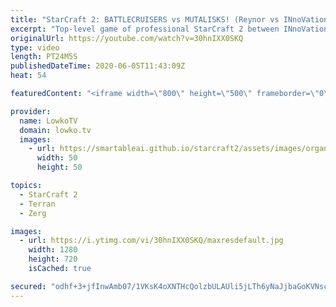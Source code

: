 ```yaml
---
title: "StarCraft 2: BATTLECRUISERS vs MUTALISKS! (Reynor vs INnoVation)"
excerpt: "Top-level game of professional StarCraft 2 between INnoVation and Reynor. In this game INnoVation starts off with a double Proxy Barracks Terran cheese, however he is forced to transition towards something more defensive after it gets scouted by the Zerg player. He decides to go straight into Battlecruiserrs"
originalUrl: https://youtube.com/watch?v=30hnIXX0SKQ
type: video
length: PT24M5S
publishedDateTime: 2020-06-05T11:43:09Z
heat: 54

featuredContent: "<iframe width=\"800\" height=\"500\" frameborder=\"0\" src=\"https://www.youtube.com/embed/30hnIXX0SKQ\" allow=\"accelerometer; autoplay; encrypted-media; gyroscope; picture-in-picture\" allowfullscreen></iframe>"

provider:
  name: LowkoTV
  domain: lowko.tv
  images:
    - url: https://smartableai.github.io/starcraft2/assets/images/organizations/lowko.tv-50x50.jpg
      width: 50
      height: 50

topics:
  - StarCraft 2
  - Terran
  - Zerg

images:
  - url: https://i.ytimg.com/vi/30hnIXX0SKQ/maxresdefault.jpg
    width: 1280
    height: 720
    isCached: true

secured: "odhf+3+jfInwAmb07/1VKsK4oXNTHcQolzbULAUli5jLTh6yNaJjbaGoKVNscupBHVjWCw7Vdq5HIygO85LHEaJPlQt6Y2u6Ikz+gvepMFmBNOjNW28d+ykcLJdTZF7+FrNSRMeqccPGOG6fU6XRPwg1wUMAzewsLfePdaHNNQ47oLkhK/r4U4hs+nfyC4QQszr529YDih29gjvvfaHRfGT9qzZbnBfTFmMiVdrzQnRQAn0fusdOx/imJU8RQy/XMEB9yiVfN9tkG9Ugl3SiuUFBcjl/jp71uaurgKH1KdQNgDei6yhv+0avQtobEK4B0wtdOB6qEeXqH2EQA8W0rWL2YKl4tAuXt0UONm/xvZqBcl0qQsKa+KR002E9FPS17S1RcxiUFobKoDccDN2QjhukvsykVI0PGDt2VgQ66G/pOZVmCuK5rTsSEPoTBeGl;9XhLEXyH6ZiRSPvl73hQGA=="
---
```


